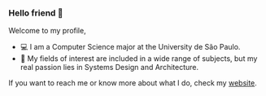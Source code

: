 ### Hello friend :robot: 
Welcome to my profile,

- :computer: I am a Computer Science major at the University de São Paulo.
- :mag_right: My fields of interest are included in a wide range of subjects, but my real passion lies in Systems Design and Architecture.

If you want to reach me or know more about what I do, check my [website](notmilhouse.github.io).
